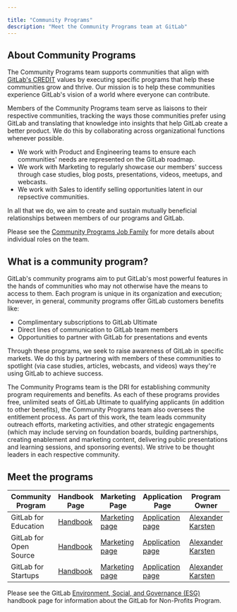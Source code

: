 ```yaml
---

title: "Community Programs"
description: "Meet the Community Programs team at GitLab"
---
```


## About Community Programs

The Community Programs team supports communities that align with [GitLab's CREDIT](/handbook/values/) values by executing specific programs that help these communities grow and thrive.
Our mission is to help these communities experience GitLab's vision of a world where everyone can contribute.

Members of the Community Programs team serve as liaisons to their respective communities, tracking the ways those communities prefer using GitLab and translating that knowledge into insights that help GitLab create a better product.
We do this by collaborating across organizational functions whenever possible.

* We work with Product and Engineering teams to ensure each communities' needs are represented on the GitLab roadmap.
* We work with Marketing to regularly showcase our members' success through case studies, blog posts, presentations, videos, meetups, and webcasts.
* We work with Sales to identify selling opportunities latent in our repsective communities.

In all that we do, we aim to create and sustain mutually beneficial relationships between members of our programs and GitLab.

Please see the [Community Programs Job Family](/job-families/marketing/community-programs/) for more details about individual roles on the team.

## What is a community program?

GitLab's community programs aim to put GitLab's most powerful features in the hands of communities who may not otherwise have the means to access to them.
Each program is unique in its organization and execution; however, in general, community programs offer GitLab customers benefits like:

* Complimentary subscriptions to GitLab Ultimate
* Direct lines of communication to GitLab team members
* Opportunities to partner with GitLab for presentations and events

Through these programs, we seek to raise awareness of GitLab in specific markets.
We do this by partnering with members of these communities to spotlight (via case studies, articles, webcasts, and videos) ways they're using GitLab to achieve success.

The Community Programs team is the DRI for establishing community program requirements and benefits.
As each of these programs provides free, unlimited seats of GitLab Ultimate to qualifying applicants (in addition to other benefits), the Community Programs team also oversees the entitlement process.
As part of this work, the team leads community outreach efforts, marketing activities, and other strategic engagements (which may include serving on foundation boards, building partnerships, creating enablement and marketing content, delivering public presentations and learning sessions, and sponsoring events).
We strive to be thought leaders in each respective community.

## Meet the programs

| Community Program      | Handbook Page                                                                               | Marketing Page | Application Page | Program Owner                                     | Email Address|
|------------------------|---------------------------------------------------------------------------------------------| -------------- | ---------------- |---------------------------------------------------|-----------|
| GitLab for Education   | [Handbook](/handbook/marketing/developer-relations/community-programs/education-program/)   | [Marketing page](https://about.gitlab.com/solutions/education/) | [Application page](https://about.gitlab.com/solutions/education/join/) | [Alexander Karsten](https://gitlab.com/akarsten1) | `education@gitlab.com` |
| GitLab for Open Source | [Handbook](/handbook/marketing/developer-relations/community-programs/open-source-program/) | [Marketing page](https://about.gitlab.com/solutions/open-source/) | [Application page](https://about.gitlab.com/solutions/open-source/join/) | [Alexander Karsten](https://gitlab.com/akarsten1) | `opensource@gitlab.com` |
| GitLab for Startups    | [Handbook](/handbook/marketing/developer-relations/community-programs/startups-program/)    | [Marketing page](https://about.gitlab.com/solutions/startups/join/) | [Application page](https://about.gitlab.com/solutions/startups/join/)| [Alexander Karsten](https://gitlab.com/akarsten1) | `startups@gitlab.com` |

Please see the GitLab [Environment, Social, and Governance (ESG)](/handbook/legal/esg/) handbook page for information about the GitLab for Non-Profits Program.
